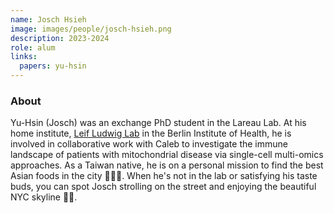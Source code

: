 ```yaml
---
name: Josch Hsieh
image: images/people/josch-hsieh.png
description: 2023-2024
role: alum
links:
  papers: yu-hsin
---
```


### About
Yu-Hsin (Josch) was an exchange PhD student in the Lareau Lab.
At his home institute, [Leif Ludwig Lab](https://www.mdc-berlin.de/ludwig)
in the Berlin Institute of Health, he is involved in collaborative work with 
Caleb to investigate the immune landscape of patients with mitochondrial disease 
via single-cell multi-omics approaches. As a Taiwan native, he is on a personal 
mission to find the best Asian foods in the city 🍱🍜🍲. When he's not in the lab
or satisfying his taste buds, you can spot Josch strolling on the street and enjoying
the beautiful NYC skyline 🌉🌇. 